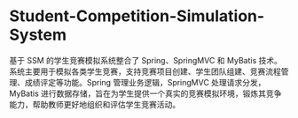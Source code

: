 # Student-Competition-Simulation-System
基于 SSM 的学生竞赛模拟系统整合了 Spring、SpringMVC 和 MyBatis 技术。系统主要用于模拟各类学生竞赛，支持竞赛项目创建、学生团队组建、竞赛流程管理、成绩评定等功能。Spring 管理业务逻辑，SpringMVC 处理请求分发，MyBatis 进行数据存储，旨在为学生提供一个真实的竞赛模拟环境，锻炼其竞争能力，帮助教师更好地组织和评估学生竞赛活动。
